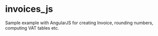 invoices_js
===========
Sample example with AngularJS for creating Invoice, rounding numbers, computing VAT tables etc.
